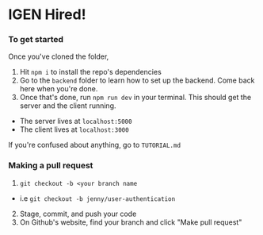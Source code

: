 # IGEN Hired!

### To get started
Once you've cloned the folder,
1. Hit `npm i` to install the repo's dependencies
2. Go to the `backend` folder to learn how to set up the backend. Come back here when you're done.
3. Once that's done, run `npm run dev` in your terminal. This should get the server and the client running.
  - The server lives at `localhost:5000`
  - The client lives at `localhost:3000`
  
 If you're confused about anything, go to `TUTORIAL.md`

### Making a pull request
1. `git checkout -b <your branch name`
  - i.e `git checkout -b jenny/user-authentication`
2. Stage, commit, and push your code
3. On Github's website, find your branch and click "Make pull request"

